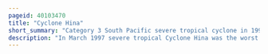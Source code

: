 ```yaml
---
pageid: 40103470
title: "Cyclone Hina"
short_summary: "Category 3 South Pacific severe tropical cyclone in 1997"
description: "In March 1997 severe tropical Cyclone Hina was the worst Cyclone to affect the south pacific Island Nation of Tonga since Cyclone Isaac in 1982. The System was first noted within the Monsoon Trough on 11 March 1997 as a weak shallow Depression in the Vicinity of Rotuma. Over the next two Days the Depression remained near Rotuma with no preferred Movement as it started to develop further within favorable Conditions for further Development. The System was later named Hina on 15 March after it started to move Eastwards and passed Southeast of niulakita Tuvalu. During that Day the System moved south-east and impacted Wallis and Futuna before it passed through the southern Islands of Tongatapu and Eua during March 16th and. After impacting tonga the System moved rapidly towards South-Southeast and weakened below the tropical Cyclone Intensity before being last noted about 1500km to the South of the Pitcairn Islands on March 21. During the System's Post-Analysis it was determined that warning Centers underestimated Hina's Intensity as it passed over Tonga after Damage in the Island Nation had been greater than expected."
---
```

